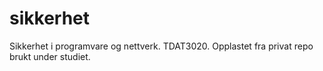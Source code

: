 # sikkerhet
Sikkerhet i programvare og nettverk. TDAT3020.  Opplastet fra privat repo brukt under studiet.
